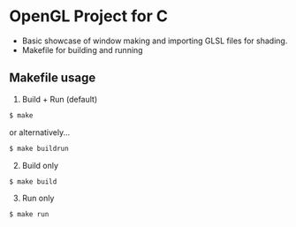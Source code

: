 # OpenGL Project for C

- Basic showcase of window making and importing GLSL files for shading.
- Makefile for building and running

## Makefile usage

1. Build + Run (default)

```bash
$ make
```
or alternatively...
```bash
$ make buildrun
```

2. Build only

```bash
$ make build
```


3. Run only

```bash
$ make run
```




